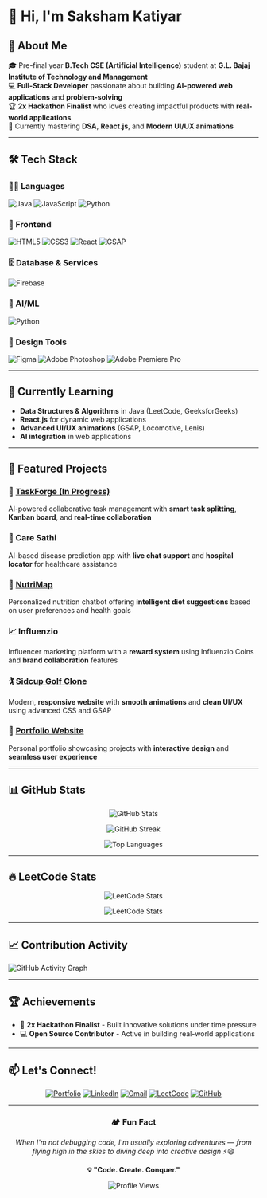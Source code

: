 # 👋 Hi, I'm Saksham Katiyar

## 🚀 About Me
🎓 Pre-final year **B.Tech CSE (Artificial Intelligence)** student at **G.L. Bajaj Institute of Technology and Management**  
💻 **Full-Stack Developer** passionate about building **AI-powered web applications** and **problem-solving**  
🏆 **2x Hackathon Finalist** who loves creating impactful products with **real-world applications**  
🌟 Currently mastering **DSA**, **React.js**, and **Modern UI/UX animations**

---

## 🛠️ Tech Stack

### 👨‍💻 Languages
![Java](https://img.shields.io/badge/Java-ED8B00?style=for-the-badge&logo=openjdk&logoColor=white)
![JavaScript](https://img.shields.io/badge/JavaScript-F7DF1E?style=for-the-badge&logo=javascript&logoColor=black)
![Python](https://img.shields.io/badge/Python-3670A0?style=for-the-badge&logo=python&logoColor=ffdd54)

### 🎨 Frontend
![HTML5](https://img.shields.io/badge/HTML5-E34F26?style=for-the-badge&logo=html5&logoColor=white)
![CSS3](https://img.shields.io/badge/CSS3-1572B6?style=for-the-badge&logo=css3&logoColor=white)
![React](https://img.shields.io/badge/React-20232A?style=for-the-badge&logo=react&logoColor=61DAFB)
![GSAP](https://img.shields.io/badge/GSAP-88CE02?style=for-the-badge&logo=greensock&logoColor=white)

### 🗄️ Database & Services
![Firebase](https://img.shields.io/badge/Firebase-FFCA28?style=for-the-badge&logo=firebase&logoColor=black)

### 🤖 AI/ML
![Python](https://img.shields.io/badge/AI%20with%20Python-3670A0?style=for-the-badge&logo=python&logoColor=ffdd54)

### 🎨 Design Tools
![Figma](https://img.shields.io/badge/Figma-F24E1E?style=for-the-badge&logo=figma&logoColor=white)
![Adobe Photoshop](https://img.shields.io/badge/Adobe%20Photoshop-31A8FF?style=for-the-badge&logo=adobe%20photoshop&logoColor=black)
![Adobe Premiere Pro](https://img.shields.io/badge/Adobe%20Premiere%20Pro-9999FF?style=for-the-badge&logo=adobe%20premiere%20pro&logoColor=black)

---

## 🌱 Currently Learning
- **Data Structures & Algorithms** in Java (LeetCode, GeeksforGeeks)
- **React.js** for dynamic web applications
- **Advanced UI/UX animations** (GSAP, Locomotive, Lenis)
- **AI integration** in web applications

---

## 🌟 Featured Projects

### 🚀 [TaskForge (In Progress)](https://github.com/katiyar-saksham/projectPulse-in-Progress-)
AI-powered collaborative task management with **smart task splitting**, **Kanban board**, and **real-time collaboration**

### 🏥 Care Sathi
AI-based disease prediction app with **live chat support** and **hospital locator** for healthcare assistance

### 🍎 [NutriMap](https://github.com/katiyar-saksham/Nutri-Map)
Personalized nutrition chatbot offering **intelligent diet suggestions** based on user preferences and health goals

### 📈 Influenzio
Influencer marketing platform with a **reward system** using Influenzio Coins and **brand collaboration** features

### 🏌️ [Sidcup Golf Clone](https://github.com/katiyar-saksham/Sidcup-Golf)
Modern, **responsive website** with **smooth animations** and **clean UI/UX** using advanced CSS and GSAP

### 💼 [Portfolio Website](https://github.com/katiyar-saksham/Portfolio)
Personal portfolio showcasing projects with **interactive design** and **seamless user experience**

---

## 📊 GitHub Stats

<div align="center">
  
![GitHub Stats](https://github-readme-stats.vercel.app/api?username=katiyar-saksham&show_icons=true&theme=tokyonight&hide_border=true&count_private=true)

![GitHub Streak](https://streak-stats.demolab.com?user=katiyar-saksham&theme=tokyonight&hide_border=true)

![Top Languages](https://github-readme-stats.vercel.app/api/top-langs/?username=katiyar-saksham&layout=compact&theme=tokyonight&hide_border=true)

</div>

---

## 🔥 LeetCode Stats

<div align="center">
  
![LeetCode Stats](https://leetcard.jacoblin.cool/katiyar-saksham?theme=chartreuse&font=Tiro%20Tamil&ext=heatmap)

![LeetCode Stats](https://leetcode-stats-six.vercel.app/api?username=katiyar-saksham&theme=dark)

</div>


---

## 📈 Contribution Activity

![GitHub Activity Graph](https://github-readme-activity-graph.vercel.app/graph?username=katiyar-saksham&theme=tokyo-night&hide_border=true)

---

## 🏆 Achievements
- 🥈 **2x Hackathon Finalist** - Built innovative solutions under time pressure
- 💻 **Open Source Contributor** - Active in building real-world applications

---

## 📫 Let's Connect!

<div align="center">

[![Portfolio](https://img.shields.io/badge/Portfolio-FF5722?style=for-the-badge&logo=web&logoColor=white)](http://sakshamkatiyar.vercel.app)
[![LinkedIn](https://img.shields.io/badge/LinkedIn-0077B5?style=for-the-badge&logo=linkedin&logoColor=white)](https://www.linkedin.com/in/katiyar-saksham/)
[![Gmail](https://img.shields.io/badge/Gmail-D14836?style=for-the-badge&logo=gmail&logoColor=white)](mailto:katiyar.saksham2004@gmail.com)
[![LeetCode](https://img.shields.io/badge/LeetCode-FFA116?style=for-the-badge&logo=leetcode&logoColor=black)](https://leetcode.com/u/katiyar-saksham/)
[![GitHub](https://img.shields.io/badge/GitHub-181717?style=for-the-badge&logo=github&logoColor=white)](https://github.com/katiyar-saksham)

</div>

---

<div align="center">

### 🏕️ Fun Fact
*When I'm not debugging code, I'm usually exploring adventures — from flying high in the skies to diving deep into creative design* ⚡😄

**💡 "Code. Create. Conquer."**

![Profile Views](https://komarev.com/ghpvc/?username=katiyar-saksham&color=brightgreen&style=for-the-badge)

</div>
